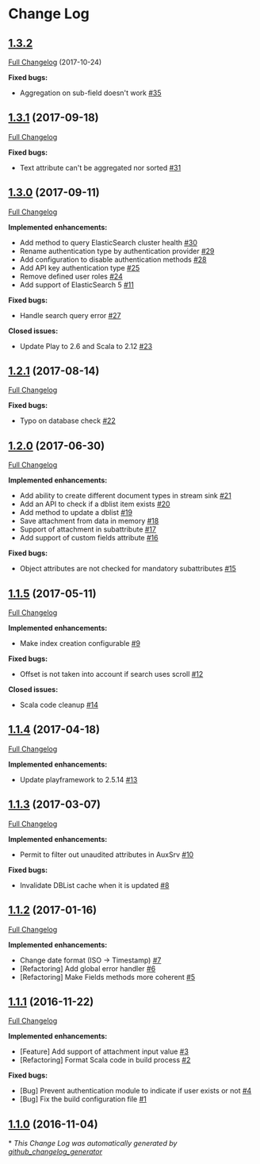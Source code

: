 # Change Log

## [1.3.2](https://github.com/CERT-BDF/elastic4play/tree/1.3.2)

[Full Changelog](https://github.com/CERT-BDF/elastic4play/compare/1.3.1...1.3.2) (2017-10-24)

**Fixed bugs:**

- Aggregation on sub-field doesn't work [\#35](https://github.com/CERT-BDF/elastic4play/issues/35)

## [1.3.1](https://github.com/CERT-BDF/elastic4play/tree/1.3.1) (2017-09-18)
[Full Changelog](https://github.com/CERT-BDF/elastic4play/compare/1.3.0...1.3.1)

**Fixed bugs:**

- Text attribute can't be aggregated nor sorted [\#31](https://github.com/CERT-BDF/elastic4play/issues/31)

## [1.3.0](https://github.com/CERT-BDF/elastic4play/tree/1.3.0) (2017-09-11)
[Full Changelog](https://github.com/CERT-BDF/elastic4play/compare/1.2.1...1.3.0)

**Implemented enhancements:**

- Add method to query ElasticSearch cluster health [\#30](https://github.com/CERT-BDF/elastic4play/issues/30)
- Rename authentication type by authentication provider [\#29](https://github.com/CERT-BDF/elastic4play/issues/29)
- Add configuration to disable authentication methods [\#28](https://github.com/CERT-BDF/elastic4play/issues/28)
- Add API key authentication type [\#25](https://github.com/CERT-BDF/elastic4play/issues/25)
- Remove defined user roles [\#24](https://github.com/CERT-BDF/elastic4play/issues/24)
- Add support of ElasticSearch 5 [\#11](https://github.com/CERT-BDF/elastic4play/issues/11)

**Fixed bugs:**

- Handle search query error [\#27](https://github.com/CERT-BDF/elastic4play/issues/27)

**Closed issues:**

- Update Play to 2.6 and Scala to 2.12 [\#23](https://github.com/CERT-BDF/elastic4play/issues/23)

## [1.2.1](https://github.com/CERT-BDF/elastic4play/tree/1.2.1) (2017-08-14)
[Full Changelog](https://github.com/CERT-BDF/elastic4play/compare/1.2.0...1.2.1)

**Fixed bugs:**

- Typo on database check [\#22](https://github.com/CERT-BDF/elastic4play/issues/22)

## [1.2.0](https://github.com/CERT-BDF/elastic4play/tree/1.2.0) (2017-06-30)
[Full Changelog](https://github.com/CERT-BDF/elastic4play/compare/1.1.5...1.2.0)

**Implemented enhancements:**

- Add ability to create different document types in stream sink [\#21](https://github.com/CERT-BDF/elastic4play/issues/21)
- Add an API to check if a dblist item exists [\#20](https://github.com/CERT-BDF/elastic4play/issues/20)
- Add method to update a dblist [\#19](https://github.com/CERT-BDF/elastic4play/issues/19)
- Save attachment from data in memory [\#18](https://github.com/CERT-BDF/elastic4play/issues/18)
- Support of attachment in subattribute [\#17](https://github.com/CERT-BDF/elastic4play/issues/17)
- Add support of custom fields attribute [\#16](https://github.com/CERT-BDF/elastic4play/issues/16)

**Fixed bugs:**

- Object attributes are not checked for mandatory subattributes [\#15](https://github.com/CERT-BDF/elastic4play/issues/15)

## [1.1.5](https://github.com/CERT-BDF/elastic4play/tree/1.1.5) (2017-05-11)
[Full Changelog](https://github.com/CERT-BDF/elastic4play/compare/1.1.4...1.1.5)

**Implemented enhancements:**

- Make index creation configurable [\#9](https://github.com/CERT-BDF/elastic4play/issues/9)

**Fixed bugs:**

- Offset is not taken into account if search uses scroll [\#12](https://github.com/CERT-BDF/elastic4play/issues/12)

**Closed issues:**

- Scala code cleanup [\#14](https://github.com/CERT-BDF/elastic4play/issues/14)

## [1.1.4](https://github.com/CERT-BDF/elastic4play/tree/1.1.4) (2017-04-18)
[Full Changelog](https://github.com/CERT-BDF/elastic4play/compare/1.1.3...1.1.4)

**Implemented enhancements:**

- Update playframework to 2.5.14 [\#13](https://github.com/CERT-BDF/elastic4play/issues/13)

## [1.1.3](https://github.com/CERT-BDF/elastic4play/tree/1.1.3) (2017-03-07)
[Full Changelog](https://github.com/CERT-BDF/elastic4play/compare/1.1.2...1.1.3)

**Implemented enhancements:**

- Permit to filter out unaudited attributes in AuxSrv [\#10](https://github.com/CERT-BDF/elastic4play/issues/10)

**Fixed bugs:**

- Invalidate DBList cache when it is updated [\#8](https://github.com/CERT-BDF/elastic4play/issues/8)

## [1.1.2](https://github.com/CERT-BDF/elastic4play/tree/1.1.2) (2017-01-16)
[Full Changelog](https://github.com/CERT-BDF/elastic4play/compare/1.1.1...1.1.2)

**Implemented enhancements:**

- Change date format \(ISO -\> Timestamp\) [\#7](https://github.com/CERT-BDF/elastic4play/issues/7)
- \[Refactoring\] Add global error handler [\#6](https://github.com/CERT-BDF/elastic4play/issues/6)
- \[Refactoring\] Make Fields methods more coherent [\#5](https://github.com/CERT-BDF/elastic4play/issues/5)

## [1.1.1](https://github.com/CERT-BDF/elastic4play/tree/1.1.1) (2016-11-22)
[Full Changelog](https://github.com/CERT-BDF/elastic4play/compare/1.1.0...1.1.1)

**Implemented enhancements:**

- \[Feature\] Add support of attachment input value [\#3](https://github.com/CERT-BDF/elastic4play/issues/3)
- \[Refactoring\] Format Scala code in build process [\#2](https://github.com/CERT-BDF/elastic4play/issues/2)

**Fixed bugs:**

- \[Bug\] Prevent authentication module to indicate if user exists or not [\#4](https://github.com/CERT-BDF/elastic4play/issues/4)
- \[Bug\] Fix the build configuration file [\#1](https://github.com/CERT-BDF/elastic4play/issues/1)

## [1.1.0](https://github.com/CERT-BDF/elastic4play/tree/1.1.0) (2016-11-04)


\* *This Change Log was automatically generated by [github_changelog_generator](https://github.com/skywinder/Github-Changelog-Generator)*